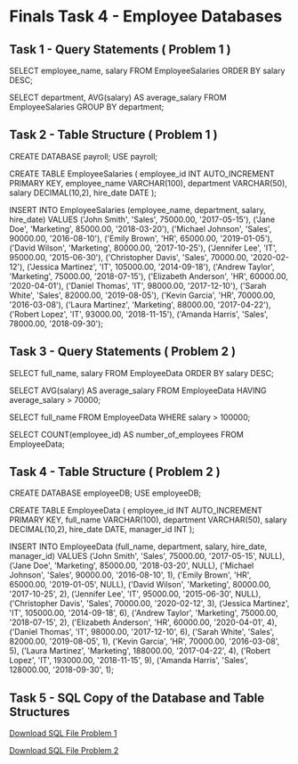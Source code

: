 # Finals Task 4 - Employee Databases

## Task 1 - Query Statements ( Problem 1 )

SELECT employee_name, salary
FROM EmployeeSalaries
ORDER BY salary DESC;

SELECT department, AVG(salary) AS average_salary
FROM EmployeeSalaries
GROUP BY department;

## Task 2 - Table Structure ( Problem 1 )

CREATE DATABASE payroll;
USE payroll;

CREATE TABLE EmployeeSalaries (
    employee_id INT AUTO_INCREMENT PRIMARY KEY,
    employee_name VARCHAR(100),
    department VARCHAR(50),
    salary DECIMAL(10,2),
    hire_date DATE
);

INSERT INTO EmployeeSalaries (employee_name, department, salary, hire_date) VALUES
('John Smith', 'Sales', 75000.00, '2017-05-15'),
('Jane Doe', 'Marketing', 85000.00, '2018-03-20'),
('Michael Johnson', 'Sales', 90000.00, '2016-08-10'),
('Emily Brown', 'HR', 65000.00, '2019-01-05'),
('David Wilson', 'Marketing', 80000.00, '2017-10-25'),
('Jennifer Lee', 'IT', 95000.00, '2015-06-30'),
('Christopher Davis', 'Sales', 70000.00, '2020-02-12'),
('Jessica Martinez', 'IT', 105000.00, '2014-09-18'),
('Andrew Taylor', 'Marketing', 75000.00, '2018-07-15'),
('Elizabeth Anderson', 'HR', 60000.00, '2020-04-01'),
('Daniel Thomas', 'IT', 98000.00, '2017-12-10'),
('Sarah White', 'Sales', 82000.00, '2019-08-05'),
('Kevin Garcia', 'HR', 70000.00, '2016-03-08'),
('Laura Martinez', 'Marketing', 88000.00, '2017-04-22'),
('Robert Lopez', 'IT', 93000.00, '2018-11-15'),
('Amanda Harris', 'Sales', 78000.00, '2018-09-30');

## Task 3 - Query Statements ( Problem 2 )

SELECT full_name, salary
FROM EmployeeData
ORDER BY salary DESC;

SELECT AVG(salary) AS average_salary
FROM EmployeeData
HAVING average_salary > 70000;

SELECT full_name
FROM EmployeeData
WHERE salary > 100000;

SELECT COUNT(employee_id) AS number_of_employees
FROM EmployeeData;

## Task 4 - Table Structure ( Problem 2 )

CREATE DATABASE employeeDB;
USE employeeDB;

CREATE TABLE EmployeeData (
    employee_id INT AUTO_INCREMENT PRIMARY KEY,
    full_name VARCHAR(100),
    department VARCHAR(50),
    salary DECIMAL(10,2),
    hire_date DATE,
    manager_id INT
);

INSERT INTO EmployeeData (full_name, department, salary, hire_date, manager_id) VALUES
('John Smith', 'Sales', 75000.00, '2017-05-15', NULL),
('Jane Doe', 'Marketing', 85000.00, '2018-03-20', NULL),
('Michael Johnson', 'Sales', 90000.00, '2016-08-10', 1),
('Emily Brown', 'HR', 65000.00, '2019-01-05', NULL),
('David Wilson', 'Marketing', 80000.00, '2017-10-25', 2),
('Jennifer Lee', 'IT', 95000.00, '2015-06-30', NULL),
('Christopher Davis', 'Sales', 70000.00, '2020-02-12', 3),
('Jessica Martinez', 'IT', 105000.00, '2014-09-18', 6),
('Andrew Taylor', 'Marketing', 75000.00, '2018-07-15', 2),
('Elizabeth Anderson', 'HR', 60000.00, '2020-04-01', 4),
('Daniel Thomas', 'IT', 98000.00, '2017-12-10', 6),
('Sarah White', 'Sales', 82000.00, '2019-08-05', 1),
('Kevin Garcia', 'HR', 70000.00, '2016-03-08', 5),
('Laura Martinez', 'Marketing', 188000.00, '2017-04-22', 4),
('Robert Lopez', 'IT', 193000.00, '2018-11-15', 9),
('Amanda Harris', 'Sales', 128000.00, '2018-09-30', 1);

## Task 5 - SQL Copy of the Database and Table Structures

[Download SQL File Problem 1](https://github.com/NaythanIsME/EDM-Portfolio/blob/main/Finals%20Task%204/Files/ft4_prob1.sql)

[Download SQL File Problem 2](https://github.com/NaythanIsME/EDM-Portfolio/blob/main/Finals%20Task%204/Files/ft4_pro2.sql)
